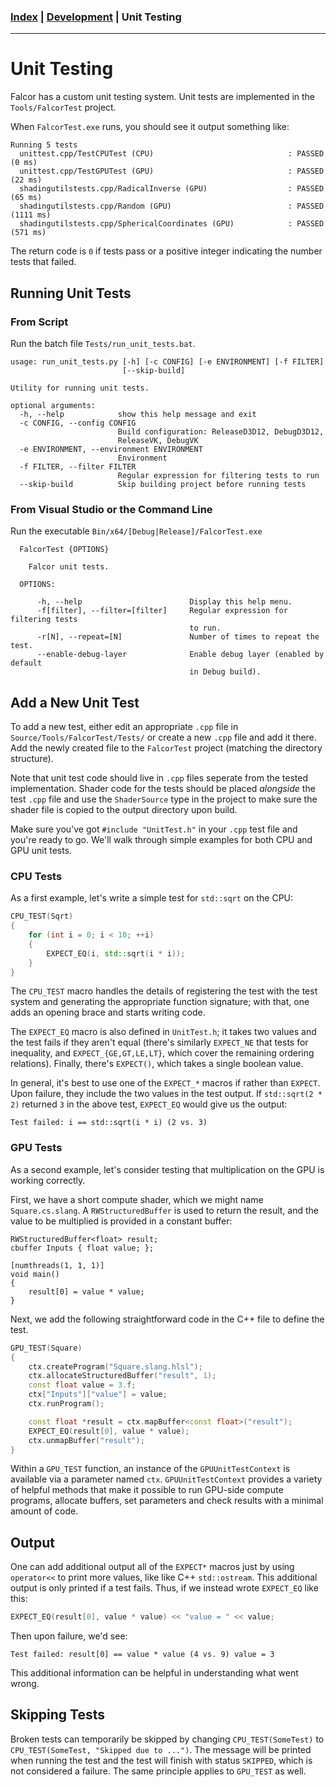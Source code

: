 ### [Index](../index.md) | [Development](./index.md) | Unit Testing

--------

# Unit Testing

Falcor has a custom unit testing system. Unit tests are implemented in the `Tools/FalcorTest` project.

When `FalcorTest.exe` runs, you should see it output something like:

```
Running 5 tests
  unittest.cpp/TestCPUTest (CPU)                              : PASSED (0 ms)
  unittest.cpp/TestGPUTest (GPU)                              : PASSED (22 ms)
  shadingutilstests.cpp/RadicalInverse (GPU)                  : PASSED (65 ms)
  shadingutilstests.cpp/Random (GPU)                          : PASSED (1111 ms)
  shadingutilstests.cpp/SphericalCoordinates (GPU)            : PASSED (571 ms)
```

The return code is `0` if tests pass or a positive integer indicating the number tests that failed.

## Running Unit Tests

### From Script

Run the batch file `Tests/run_unit_tests.bat`.

```
usage: run_unit_tests.py [-h] [-c CONFIG] [-e ENVIRONMENT] [-f FILTER]
                         [--skip-build]

Utility for running unit tests.

optional arguments:
  -h, --help            show this help message and exit
  -c CONFIG, --config CONFIG
                        Build configuration: ReleaseD3D12, DebugD3D12,
                        ReleaseVK, DebugVK
  -e ENVIRONMENT, --environment ENVIRONMENT
                        Environment
  -f FILTER, --filter FILTER
                        Regular expression for filtering tests to run
  --skip-build          Skip building project before running tests
```

### From Visual Studio or the Command Line

Run the executable `Bin/x64/[Debug|Release]/FalcorTest.exe`

```
  FalcorTest {OPTIONS}

    Falcor unit tests.

  OPTIONS:

      -h, --help                        Display this help menu.
      -f[filter], --filter=[filter]     Regular expression for filtering tests
                                        to run.
      -r[N], --repeat=[N]               Number of times to repeat the test.
      --enable-debug-layer              Enable debug layer (enabled by default
                                        in Debug build).
```

## Add a New Unit Test

To add a new test, either edit an appropriate `.cpp` file in `Source/Tools/FalcorTest/Tests/` or create a new `.cpp` file and add it there. Add the newly created file to the `FalcorTest` project (matching the directory structure).

Note that unit test code should live in `.cpp` files seperate from the tested implementation. Shader code for the tests should be placed *alongside* the test `.cpp` file and use the `ShaderSource` type in the project to make sure the shader file is copied to the output directory upon build.

Make sure you've got `#include "UnitTest.h"` in your `.cpp` test file and you're ready to go. We'll walk through simple examples for both CPU and GPU unit tests.

### CPU Tests

As a first example, let's write a simple test for `std::sqrt` on the CPU:

```c++
CPU_TEST(Sqrt)
{
    for (int i = 0; i < 10; ++i)
    {
        EXPECT_EQ(i, std::sqrt(i * i));
    }
}
```

The `CPU_TEST` macro handles the details of registering the test with the test system and generating the appropriate function signature; with that, one adds an opening brace and starts writing code.

The `EXPECT_EQ` macro is also defined in `UnitTest.h`; it takes two values and the test fails if they aren't equal (there's similarly `EXPECT_NE` that tests for inequality, and `EXPECT_{GE,GT,LE,LT}`, which cover the remaining ordering relations). Finally, there's `EXPECT()`, which takes a single boolean value.

In general, it's best to use one of the `EXPECT_*` macros if rather than `EXPECT`. Upon failure, they include the two values in the test output.  If `std::sqrt(2 * 2)` returned `3` in the above test, `EXPECT_EQ` would give us the output:

```
Test failed: i == std::sqrt(i * i) (2 vs. 3)
```

### GPU Tests

As a second example, let's consider testing that multiplication on the GPU is working correctly.

First, we have a short compute shader, which we might name `Square.cs.slang`. A `RWStructuredBuffer` is used to return the result, and the value to be multiplied is provided in a constant buffer:

```hlsl
RWStructuredBuffer<float> result;
cbuffer Inputs { float value; };

[numthreads(1, 1, 1)]
void main()
{
    result[0] = value * value;
}
```

Next, we add the following straightforward code in the C++ file to define the test.

```c++
GPU_TEST(Square)
{
    ctx.createProgram("Square.slang.hlsl");
    ctx.allocateStructuredBuffer("result", 1);
    const float value = 3.f;
    ctx["Inputs"]["value"] = value;
    ctx.runProgram();

    const float *result = ctx.mapBuffer<const float>("result");
    EXPECT_EQ(result[0], value * value);
    ctx.unmapBuffer("result");
}
```

Within a `GPU_TEST` function, an instance of the `GPUUnitTestContext` is available via a parameter named `ctx`. `GPUUnitTestContext` provides a variety of helpful methods that make it possible to run GPU-side compute programs, allocate buffers, set parameters and check results with a minimal amount of code.

## Output

One can add additional output all of the `EXPECT*` macros just by using `operator<<` to print more values, like like C++ `std::ostream`. This additional output is only printed if a test fails. Thus, if we instead wrote `EXPECT_EQ` like this:

```c++
EXPECT_EQ(result[0], value * value) << "value = " << value;
```

Then upon failure, we'd see:

```
Test failed: result[0] == value * value (4 vs. 9) value = 3
```

This additional information can be helpful in understanding what went wrong.

## Skipping Tests

Broken tests can temporarily be skipped by changing `CPU_TEST(SomeTest)` to `CPU_TEST(SomeTest, "Skipped due to ...")`. The message will be printed when running the test and the test will finish with status `SKIPPED`, which is not considered a failure. The same principle applies to `GPU_TEST` as well.
